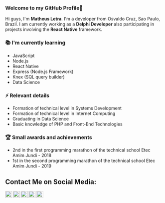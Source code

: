 ### Welcome to my GitHub Profile👋

Hi guys, I'm **Matheus Letra**. I'm a developer from Osvaldo Cruz, Sao Paulo, Brazil. I am currently working as a **Delphi Developer** also participating in projects involving the **React Native** framework. 

### 📚 I'm currently learning
- JavaScript
- Node.js
- React Native
- Express (Node.js Framework)
- Knex (SQL query builder)
- Data Science

### ⚡ Relevant details
- Formation of technical level in Systems Development
- Formation of technical level in Internet Computing
- Graduating in Data Science
- Basic knowledge of PHP and Front-End Technologies

### 🏆 Small awards and achievements
- 2nd in the first programming marathon of the technical school Etec Amim Jundi - 2018
- 1st in the second programming marathon of the technical school Etec Amim Jundi - 2019


## Contact Me on Social Media:
<a target="_blank" href="https://www.linkedin.com/in/matheusletra/">
  <img align="left" alt="LinkdeIN" width="22px" src="https://cdn.jsdelivr.net/npm/simple-icons@v3/icons/linkedin.svg" />
</a>
<a target="_blank" href="https://api.whatsapp.com/send?phone=5518996632906">
  <img align="left" alt="Whatsapp" width="22px" src="https://cdn.jsdelivr.net/npm/simple-icons@v3/icons/whatsapp.svg" />
</a>
<a target="_blank" href="https://www.instagram.com/matheus_letra/">
  <img align="left" alt="Instagram" width="22px" src="https://cdn.jsdelivr.net/npm/simple-icons@v3/icons/instagram.svg" />
</a>
<a target="_blank" href="mailto:jrtyuw@gmail.com">
  <img align="left" alt="Gmail" width="22px" src="https://cdn.jsdelivr.net/npm/simple-icons@v3/icons/gmail.svg" />
</a>
<a target="_blank" href="https://fb.com/MatheusLetra7">
  <img align="left" alt="Facebook" width="22px" src="https://cdn.jsdelivr.net/npm/simple-icons@v3/icons/facebook.svg" />
</a>

<br>

<!-- ## :computer: My favorite programming languages and tools: 
<code><img height="20" src="https://raw.githubusercontent.com/github/explore/80688e429a7d4ef2fca1e82350fe8e3517d3494d/topics/javascript/javascript.png"></code>
<code><img height="20" src="https://raw.githubusercontent.com/github/explore/80688e429a7d4ef2fca1e82350fe8e3517d3494d/topics/react-native/react-native.png"></code> -->

